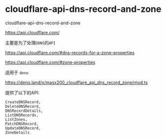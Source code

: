 # cloudflare-api-dns-record-and-zone

cloudflare-api-dns-record-and-zone

https://api.cloudflare.com/

主要是为了处理`DDNS`的`API`

https://api.cloudflare.com/#dns-records-for-a-zone-properties

https://api.cloudflare.com/#zone-properties

适用于 `deno`

https://deno.land/x/masx200_cloudflare_api_dns_record_zone/mod.ts

提供了以下的API:

```
CreateDNSRecord,
DeleteDNSRecord,
DNSRecordDetails,
ListDNSRecords,
ListZones,
PatchDNSRecord,
UpdateDNSRecord,
ZoneDetails
```
